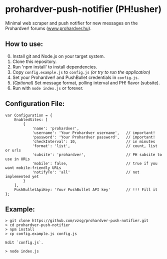 prohardver-push-notifier (PH!usher)
===================================

Minimal web scraper and push notifier for new messages on the Prohardver! forums (www.prohardver.hu).

How to use:
-----------

0. Install git and Node.js on your target system.
1. Clone this repository.
2. Run 'npm install' to install dependencies.
3. Copy `config.example.js` to `config.js` _(or try to run the application)_
3. Set your Prohardver! and PushBullet credentials in `config.js`.
4. _(Optional)_ Set message format, polling interval and PH! flavor (subsite).
5. Run with `node index.js` or forever.

Configuration File:
-------------------

```
var Configuration = {
    EnabledSites: [
        {
            'name': 'prohardver',
            'username': 'Your Prohardver username',   // important!
            'password': 'Your Prohardver password',   // important!
            'checkInterval': 10,                      // in minutes
            'format': 'list',                         // count, list or urls
            'subsite': 'prohardver',                  // PH subsite to use in URLs
            'mobile': false,                          // true if you want mobile-friendly URLs
            'notifyTo': 'all'                         // not implemented yet
        }
    ],
    PushBulletApiKey: 'Your PushBullet API key'       // !!! Fill it
};
```

Example:
--------

```
> git clone https://github.com/vzsg/prohardver-push-notifier.git
> cd prohardver-push-notifier
> npm install
> cp config.example.js config.js

Edit `config.js`.

> node index.js
```
